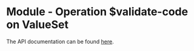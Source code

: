 # Module - Operation \$validate-code on ValueSet

The API documentation can be found [here](../../docs/api/operation-value-set-validate-code.md).
